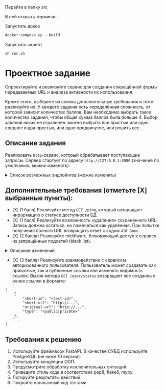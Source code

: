 Перейти в папку src

В ней открыть терминал

Запустить докер
```python
docker-compose up --build
```

Запустить скрипт
```python
sh run.sh
```

# Проектное задание

Спроектируйте и реализуйте сервис для создания сокращённой формы передаваемых URL и анализа активности их использования.

Кроме этого, выберите из списка дополнительные требования и тоже реализуйте их. У каждого задания есть определённая сложность, от которой зависит количество баллов. Вам необходимо выбрать такое количество заданий, чтобы общая сумма баллов была больше 4. Выбор заданий никак не ограничен: можно выбрать все простые или одно среднее и два простых, или одно продвинутое, или решить все.

## Описание задания

Реализовать `http`-сервис, который обрабатывает поступающие запросы. Сервер стартует по адресу `http://127.0.0.1:8080` (значение по умолчанию, можно изменять).

<details>
<summary> Список возможных эндпойнтов (можно изменять) </summary>

1. Получить сокращённый вариант переданного URL.

```python
POST /
```

Метод принимает в теле запроса строку URL для сокращения и возвращает ответ с кодом `201`.

2. Вернуть оригинальный URL.

```python
GET /<shorten-url-id>
```

Метод принимает в качестве параметра идентификатор сокращённого URL и возвращает ответ с кодом `307` и оригинальным URL в заголовке `Location`.

3. Вернуть статус использования URL.

```python
GET /<shorten-url-id>/status?[full-info]&[max-result=10]&[offset=0]
```

Метод принимает в качестве параметра идентификатор сокращённого URL и возвращает информацию о количестве переходов, совершенных по ссылке.

В ответе может содержаться как общее количество совершенных переходов, так и дополнительная детализированная информация о каждом переходе (наличие **query**-параметра **full-info** и параметров пагинации):
- дата и время перехода/использования ссылки;
- информация о клиенте, выполнившем запрос;

</details>


## Дополнительные требования (отметьте [Х] выбранные пункты):

- [Х] (1 балл) Реализуйте метод `GET /ping`, который возвращает информацию о статусе доступности БД.
- [Х] (1 балл) Реализуйте возможность «удаления» сохранённого URL. Запись должна остаться, но помечаться как удалённая. При попытке получения полного URL возвращать ответ с кодом `410 Gone`.
- [Х] (2 балла) Реализуйте middlware, блокирующий доступ к сервису из запрещённых подсетей (black list).

<details>
<summary> Описание изменений </summary>

- Метод `POST /shorten` принимает в теле запроса список URL в формате:

```python
[
    {
        "original-url": "<URL-for-shorten>"
    },
    ...
]

```
... и возвращает данные в следующем формате:

```python
[
    {
        "short-id": "<shoten-id>",
        "short-url": "http://...",
    },
    ...
]
```
</details>


- [Х] (3 балла) Реализуйте взаимодействие с сервисом авторизованного пользователя. Пользователь может создавать как приватные, так и публичные ссылки или изменять видимость ссылок. Вызов метода `GET /user/status` возвращает все созданные ранее ссылки в формате:

```
[
    {
        "short-id": "<text-id>",
        "short-url": "http://...",
        "original-url": "http://...",
        "type": "<public|private>"
    },
    ...
]
```


## Требования к решению

1. Используйте фреймворк FastAPI. В качестве СУБД используйте PostgreSQL (не ниже 10 версии).
2. Используйте концепции ООП.
3. Предусмотрите обработку исключительных ситуаций.
4. Приведите стиль кода в соответствие pep8, flake8, mypy.
5. Логируйте результаты действий.
6. Покройте написанный код тестами.
